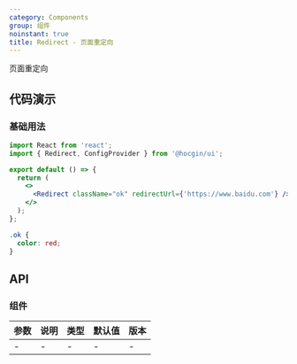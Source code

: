 ```yaml
---
category: Components
group: 组件
noinstant: true
title: Redirect - 页面重定向
---
```


页面重定向

## 代码演示

### 基础用法

```jsx
import React from 'react';
import { Redirect, ConfigProvider } from '@hocgin/ui';

export default () => {
  return (
    <>
      <Redirect className="ok" redirectUrl={'https://www.baidu.com'} />
    </>
  );
};
```

```css
.ok {
  color: red;
}
```

## API

### 组件

| 参数  | 说明  | 类型  | 默认值 | 版本  |
|-----|-----|-----|-----|-----|
| -   | -   | -   | -   | -   |
